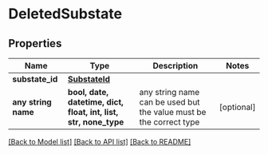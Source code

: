 # DeletedSubstate


## Properties
Name | Type | Description | Notes
------------ | ------------- | ------------- | -------------
**substate_id** | [**SubstateId**](SubstateId.md) |  | 
**any string name** | **bool, date, datetime, dict, float, int, list, str, none_type** | any string name can be used but the value must be the correct type | [optional]

[[Back to Model list]](../README.md#documentation-for-models) [[Back to API list]](../README.md#documentation-for-api-endpoints) [[Back to README]](../README.md)


